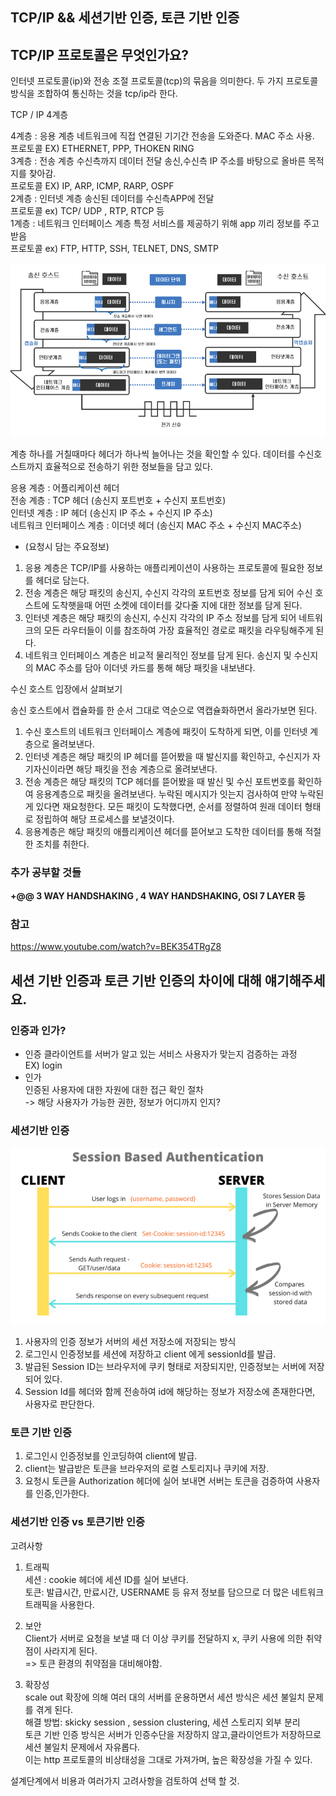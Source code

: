 ## TCP/IP  && 세션기반 인증, 토큰 기반 인증 


## TCP/IP 프로토콜은 무엇인가요?


인터넷 프로토콜(ip)와 전송 조절 프로토콜(tcp)의 묶음을 의미한다.
두 가지 프로토콜 방식을 조합하여 통신하는 것을 tcp/ip라 한다.


TCP / IP 4계층 

4계층 : 응용 계층  네트워크에 직접 연결된 기기간 전송을 도와준다. MAC 주소 사용. <br>
프로토콜 EX) ETHERNET, PPP, THOKEN RING <br>
3계층 : 전송 계층 수신측까지 데이터 전달 송신,수신측 IP 주소를 바탕으로 올바른 목적지를 찾아감.  <br>
프로토콜 EX) IP, ARP, ICMP, RARP, OSPF <br>
2계층 : 인터넷 계층 송신된 데이터를 수신측APP에 전달 <br>
프로토콜 ex) TCP/ UDP , RTP, RTCP 등 <br>
1계층 : 네트워크 인터페이스 계층   특정 서비스를 제공하기 위해 app 끼리 정보를 주고 받음 <br>
프로토콜 ex) FTP, HTTP, SSH, TELNET, DNS, SMTP <br>


![img.png](img.png)

계층 하나를 거칠때마다 헤더가 하나씩 늘어나는 것을 확인할 수 있다. 
데이터를 수신호스트까지 효율적으로 전송하기 위한 정보들을 담고 있다. 


응용 계층 : 어플리케이션 헤더 <br>
전송 계층 : TCP 헤더 (송신지 포트번호 + 수신지 포트번호) <br>
인터넷 계층 : IP 헤더 (송신지 IP 주소 + 수신지 IP 주소)  <br>
네트워크 인터페이스 계층 : 이더넷 헤더 (송신지 MAC 주소 + 수신지 MAC주소) <br>

* (요청시 담는 주요정보)

1. 응용 계층은 TCP/IP를 사용하는 애플리케이션이 사용하는 프로토콜에 필요한 정보를 헤더로 담는다. 
2. 전송 계층은 해당 패킷의 송신지, 수신지 각각의 포트번호 정보를 담게 되어 수신 호스트에 도착햇을때 
   어떤 소켓에 데이터를 갖다줄 지에 대한 정보를 담게 된다. 
3. 인터넷 계층은 해당 패킷의 송신지, 수신지 각각의 IP 주소 정보를 담게 되어 네트워크의 
   모든 라우터들이 이를 참조하여 가장 효율적인 경로로 패킷을 라우팅해주게 된다. 
4. 네트워크 인터페이스 계층은 비교적 물리적인 정보를 담게 된다. 
   송신지 및 수신지의 MAC 주소를 담아 이더넷 카드를 통해 해당 패킷을 내보낸다.

수신 호스트 입장에서 살펴보기 

송신 호스트에서 캡슐화를 한 순서 그대로 역순으로 역캡슐화하면서 올라가보면 된다. 

1. 수신 호스트의 네트워크 인터페이스 계층에 패킷이 도착하게 되면, 이를 인터넷 계층으로 
   올려보낸다. 
2. 인터넷 계층은 해당 패킷의 IP 헤더를 뜯어봤을 때 발신지를 확인하고, 수신지가 자기자신이라면 
   해당 패킷을 전송 계층으로 올려보낸다. 
3. 전송 계층은 해당 패킷의 TCP 헤더를 뜯어봤을 때 발신 및 수신 포트번호를 확인하여 응용계층으로 
   패킷을 올려보낸다. 누락된 메시지가 잇는지 검사하여 만약 누락된게 있다면 재요청한다.
   모든 패킷이 도착했다면, 순서를 정렬하여 원래 데이터 형태로 정립하여 해당 프로세스를 보낼것이다. 
4. 응용계층은 해당 패킷의 애플리케이션 헤더를 뜯어보고 도착한 데이터를 통해 적절한 조치를 취한다.


### 추가 공부할 것들
**+@@ 3 WAY HANDSHAKING , 4 WAY HANDSHAKING, OSI 7 LAYER  등** 

### 참고 
https://www.youtube.com/watch?v=BEK354TRgZ8
   
## 세션 기반 인증과 토큰 기반 인증의 차이에 대해 얘기해주세요.

### 인증과 인가?

- 인증 
 클라이언트를 서버가 알고 있는 서비스 사용자가 맞는지 검증하는 과정  <br>
EX) login <br>
- 인가 <br>
 인증된 사용자에 대한 자원에 대한 접근 확인 절차 <br> 
 -> 해당 사용자가 가능한 권한, 정보가 어디까지 인지?

### 세션기반 인증

![img_1.png](img_1.png)

1. 사용자의 인증 정보가 서버의 세션 저장소에 저장되는 방식
2. 로그인시 인증정보를 세션에 저장하고 client 에게 sessionId를 발급.
3. 발급된 Session ID는 브라우저에 쿠키 형태로 저장되지만, 인증정보는 서버에 저장되어 있다. 
4. Session Id를 헤더와 함께 전송하여 id에 해당하는 정보가 저장소에 존재한다면, 사용자로 판단한다. 

### 토큰 기반 인증 

1. 로그인시 인증정보를 인코딩하여  client에 발급. 
2. client는 발급받은 토큰을 브라우저의 로컬 스토리지나 쿠키에 저장. 
3. 요청시 토큰을 Authorization 헤더에 실어 보내면 서버는 토큰을 검증하여
   사용자를 인증,인가한다. 

### 세션기반 인증 vs 토큰기반 인증

고려사항 

1. 트래픽 <br>
세션 : cookie 헤더에 세션 ID를 실어 보낸다. <br>
토큰: 발급시간, 만료시간, USERNAME 등 유저 정보를 담으므로 더 많은 네트워크 트래픽을 사용한다. <br> 

2. 보안 <br>
Client가 서버로 요청을 보낼 때 더 이상 쿠키를 전달하지 x, 쿠키 사용에 의한 취약점이 사라지게 된다.  <br>
=> 토큰 환경의 취약점을 대비해야함. <br>

3. 확장성 <br>
scale out 확장에 의해 여러 대의 서버를 운용하면서 세션 방식은 세션 불일치 문제를 겪게 된다.<br> 
해결 방법:  skicky session , session clustering, 세션 스토리지 외부 분리 <br>
토큰 기반 인증 방식은 서버가 인증수단을 저장하지 않고,클라이언트가 저장하므로 
세션 불일치 문제에서 자유롭다. <br>
이는 http 프로토콜의 비상태성을 그대로 가져가며, 높은 확장성을 가질 수 있다. 

설계단계에서 비용과 여러가지 고려사항을 검토하여 선택 할 것. 